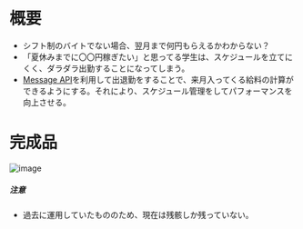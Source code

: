 # 概要
* シフト制のバイトでない場合、翌月まで何円もらえるかわからない？
* 「夏休みまでに〇〇円稼ぎたい」と思ってる学生は、スケジュールを立てにくく、ダラダラ出勤することになってしまう。
* [Message API](https://developers.line.biz/en/services/messaging-api/)を利用して出退勤をすることで、来月入ってくる給料の計算ができるようにする。それにより、スケジュール管理をしてパフォーマンスを向上させる。

# 完成品
![image](https://user-images.githubusercontent.com/31150623/142143486-2a19b476-b359-4403-8ffb-39e4cd3fbff5.png)

##### 注意
* 過去に運用していたもののため、現在は残骸しか残っていない。

